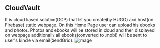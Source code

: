 ## CloudVault
It is cloud based solution(GCP) that let you create(by HUGO) and host(on Firebase) static webpage. On this Home Page user can upload his ebooks and photos. Photos and ebooks will be stored in cloud and then displayed on webpage additionally all ebooks(converted to .mobi) will be sent to user's kindle via email(SendGrid).
![image](https://github.com/ZychuDev/CloudVault/assets/27955975/52a729cb-ac00-459c-a314-435dd5b0fede)
